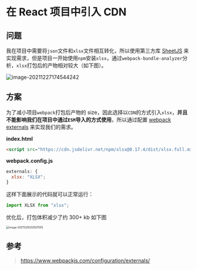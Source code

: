 # 在 React 项目中引入 CDN

## 问题

我在项目中需要将`json`文件和`xlsx`文件相互转化，所以使用第三方库 [SheetJS](https://github.com/SheetJS/sheetjs) 来实现需求，但是项目一开始使用`npm`安装`xlsx`，通过`webpack-bundle-analyzer`分析，`xlsx`打包后的产物相对较大（如下图）。

![image-20211227174544242](https://gitee.com/jinyang7/blog-image/raw/master/img/202112271745477.png)

## 方案

为了减小项目`webpack`打包后产物的 size，因此选择以`CDN`的方式引入`xlsx`，**并且不能影响我们在项目中通过`ESM`导入的方式使用**，所以通过配置 [webpack externals](https://www.webpackjs.com/configuration/externals/) 来实现我们的需求。

**index.html**

```html
<script src="https://cdn.jsdelivr.net/npm/xlsx@0.17.4/dist/xlsx.full.min.js"></script>
```

**webpack.config.js**

```js
externals: {
  xlsx: "XLSX";
}
```

这样下面展示的代码就可以正常运行：

```js
import XLSX from "xlsx";
```

优化后，打包体积减少了约 300+ kb 如下图

<img src="https://gitee.com/jinyang7/blog-image/raw/master/img/202112282025083.png" alt="image-20211228202507055" style="zoom:50%;" />

## 参考

> <https://www.webpackjs.com/configuration/externals/>
